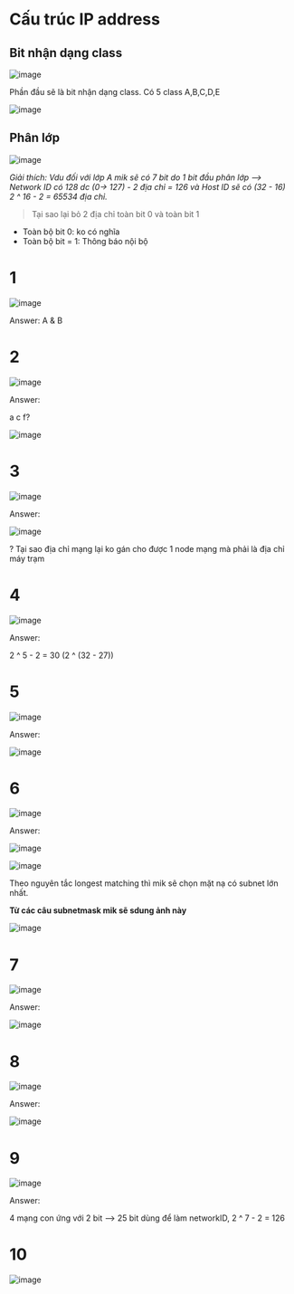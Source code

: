 # Cấu trúc IP address

## Bit nhận dạng class
![image](https://github.com/user-attachments/assets/24d695ce-898a-4c1e-91f8-9646146bb8a9)

Phần đầu sẽ là bit nhận dạng class. Có 5 class A,B,C,D,E

![image](https://github.com/user-attachments/assets/d851942a-e49f-4000-aff1-2ae103bb9186)

## Phân lớp
![image](https://github.com/user-attachments/assets/3eaed4eb-abfd-4cb3-830a-f998bcc2f5ca)

*Giải thích: Vdu đối với lớp A mik sẽ có 7 bit do 1 bit đầu phân lớp --> Network ID có 128 dc (0-> 127) - 2 địa chỉ = 126 và Host ID sẽ có (32 - 16) <br>
2 ^ 16 - 2 = 65534 địa chỉ.*

> Tại sao lại bỏ 2 địa chỉ toàn bit 0 và toàn bit 1

-  Toàn bộ bit 0: ko có nghĩa
-  Toàn bộ bit = 1: Thông báo nội bộ

# 1

![image](https://github.com/user-attachments/assets/c9ceb0ae-5721-4bd8-ad37-47f5a498d72c)

Answer:
A & B

# 2

![image](https://github.com/user-attachments/assets/c856bc38-6619-40dc-b296-1b2430c49b13)

Answer:

a c f?

![image](https://github.com/user-attachments/assets/9fdfadf0-1a31-4a0c-a321-fd82039b08ec)

# 3

![image](https://github.com/user-attachments/assets/3abe9a49-e87d-4051-96d8-6c2702e415bc)

Answer:

![image](https://github.com/user-attachments/assets/3def3ebe-6875-4a0d-aca3-58a636436f74)

? Tại sao địa chỉ mạng lại ko gán cho được 1 node mạng mà phải là địa chỉ máy trạm

# 4

![image](https://github.com/user-attachments/assets/4caf4930-1908-46a4-8ed6-e1a11fd2c2fb)

Answer:

2 ^ 5 - 2 = 30 (2 ^ (32 - 27))

# 5

![image](https://github.com/user-attachments/assets/288601d4-c8f0-458c-90cf-8cc4553e9a82)

Answer:

![image](https://github.com/user-attachments/assets/2aa7391f-b9e8-40ad-b7e6-b51a6c5fa687)

# 6

![image](https://github.com/user-attachments/assets/a704c823-cb8e-4ba4-b919-bb7896f9eeb5)

Answer:

![image](https://github.com/user-attachments/assets/b1d4cfd5-3faa-4a40-9afa-e7b9d73cbca8)

![image](https://github.com/user-attachments/assets/af4c2de7-daf9-4d1f-916c-a9b93073f483)

Theo nguyên tắc longest matching thì mik sẽ chọn mặt nạ có subnet lớn nhất.

**Từ các câu subnetmask mik sẽ sdung ảnh này**

![image](https://github.com/user-attachments/assets/1536f8a2-d178-4f19-8bb0-ec443fe684a0)


# 7

![image](https://github.com/user-attachments/assets/6b2e3a67-c383-42f9-ac51-8b624028153f)

Answer:

![image](https://github.com/user-attachments/assets/82b2aa99-ddf2-40e8-b0d4-0fc713bec95d)

# 8

![image](https://github.com/user-attachments/assets/5f6a7a6c-eda0-4fa8-8bae-a9e101b9d964)

Answer:

![image](https://github.com/user-attachments/assets/c7926e2a-bd6c-4f43-9d67-89bda83a6e0b)

# 9

![image](https://github.com/user-attachments/assets/e565ab49-9d60-4502-8b7d-5da0ed8a18a1)

Answer:

4 mạng con ứng với 2 bit --> 25 bit dùng để làm networkID, 2 ^ 7 - 2 = 126

# 10

![image](https://github.com/user-attachments/assets/0f5e5c07-c969-48b0-ad34-abc3bc6f8da3)


















